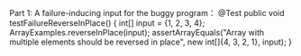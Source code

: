 Part 1:
A failure-inducing input for the buggy program：
@Test
public void testFailureReverseInPlace() {
  int[] input = {1, 2, 3, 4};
  ArrayExamples.reverseInPlace(input);
  assertArrayEquals("Array with multiple elements should be reversed in place", 
                    new int[]{4, 3, 2, 1}, input);
}
